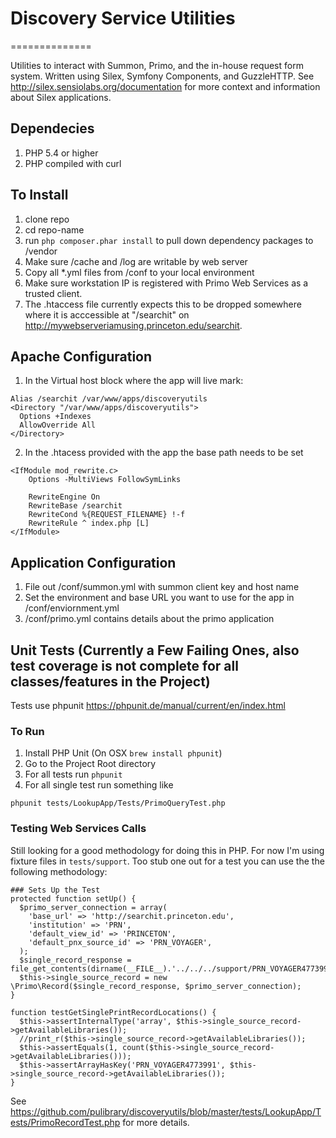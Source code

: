 # Discovery Service Utilities
==============

Utilities to interact with Summon, Primo, and the in-house request form system. Written using Silex, Symfony Components, and GuzzleHTTP. See http://silex.sensiolabs.org/documentation for more context and information about Silex applications. 

## Dependecies
1. PHP 5.4 or higher
2. PHP compiled with curl

## To Install

1. clone repo
2. cd repo-name
3. run ```php composer.phar install``` to pull down dependency packages to /vendor
4. Make sure /cache and /log are writable by web server
5. Copy all *.yml files from /conf to your local environment
6. Make sure workstation IP is registered with Primo Web Services as a trusted client. 
7. The .htaccess file currently expects this to be dropped somewhere where it is acccessible at "/searchit" on http://mywebserveriamusing.princeton.edu/searchit.

## Apache Configuration

1. In the Virtual host block where the app will live mark:
```
Alias /searchit /var/www/apps/discoveryutils
<Directory "/var/www/apps/discoveryutils">
  Options +Indexes
  AllowOverride All
</Directory>
```    
2. In the .htacess provided with the app the base path needs to be set
```
<IfModule mod_rewrite.c>
    Options -MultiViews FollowSymLinks

    RewriteEngine On
    RewriteBase /searchit
    RewriteCond %{REQUEST_FILENAME} !-f
    RewriteRule ^ index.php [L]
</IfModule>
```

## Application Configuration

1. File out /conf/summon.yml with summon client key and host name 
2. Set the environment and base URL you want to use for the app in /conf/enviornment.yml
3. /conf/primo.yml contains details about the primo application

## Unit Tests (Currently a Few Failing Ones, also test coverage is not complete for all classes/features in the Project)

Tests use phpunit https://phpunit.de/manual/current/en/index.html

### To Run 

1. Install PHP Unit (On OSX ```brew install phpunit```)
2. Go to the Project Root directory
3. For all tests run ```phpunit```
4. For all single test run something like 
```
phpunit tests/LookupApp/Tests/PrimoQueryTest.php
```

### Testing Web Services Calls
Still looking for a good methodology for doing this in PHP. For now I'm using fixture files in ```tests/support```. Too stub one out for a test you can use the the following methodology:

```
### Sets Up the Test
protected function setUp() {
  $primo_server_connection = array(
    'base_url' => 'http://searchit.princeton.edu',
    'institution' => 'PRN',
    'default_view_id' => 'PRINCETON',
    'default_pnx_source_id' => 'PRN_VOYAGER',
  );
  $single_record_response = file_get_contents(dirname(__FILE__).'../../../support/PRN_VOYAGER4773991.xml');
  $this->single_source_record = new \Primo\Record($single_record_response, $primo_server_connection);
}

function testGetSinglePrintRecordLocations() {
  $this->assertInternalType('array', $this->single_source_record->getAvailableLibraries());
  //print_r($this->single_source_record->getAvailableLibraries());
  $this->assertEquals(1, count($this->single_source_record->getAvailableLibraries()));
  $this->assertArrayHasKey('PRN_VOYAGER4773991', $this->single_source_record->getAvailableLibraries());
}
```

See https://github.com/pulibrary/discoveryutils/blob/master/tests/LookupApp/Tests/PrimoRecordTest.php for more details. 

